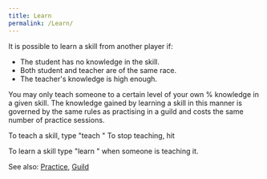 ```yaml
---
title: Learn
permalink: /Learn/
---
```


It is possible to learn a skill from another player if:

- The student has no knowledge in the skill.
- Both student and teacher are of the same race.
- The teacher's knowledge is high enough.

You may only teach someone to a certain level of your own % knowledge in
a given skill. The knowledge gained by learning a skill in this manner
is governed by the same rules as practising in a guild and costs the
same number of practice sessions.

To teach a skill, type "teach <skill>" To stop teaching, hit <return>

To learn a skill type "learn <skill>" when someone is teaching it.

See also: [Practice](Practice "wikilink"), [Guild](Guild "wikilink")